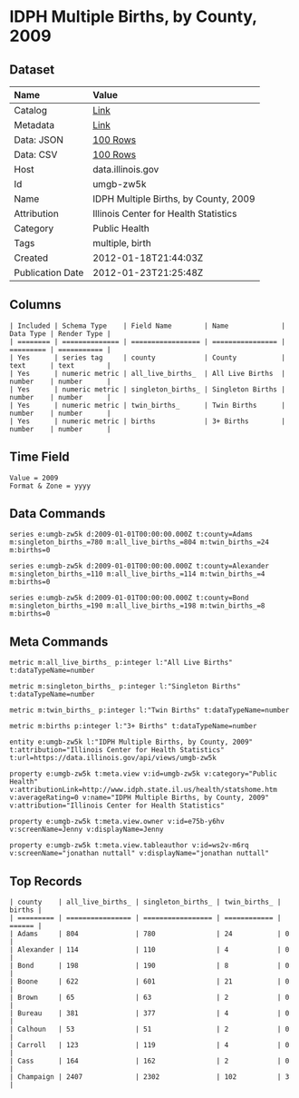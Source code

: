 # IDPH Multiple Births, by County, 2009

## Dataset

| Name | Value |
| :--- | :---- |
| Catalog | [Link](https://catalog.data.gov/dataset/idph-multiple-births-by-county-2009-ac95b) |
| Metadata | [Link](https://data.illinois.gov/api/views/umgb-zw5k) |
| Data: JSON | [100 Rows](https://data.illinois.gov/api/views/umgb-zw5k/rows.json?max_rows=100) |
| Data: CSV | [100 Rows](https://data.illinois.gov/api/views/umgb-zw5k/rows.csv?max_rows=100) |
| Host | data.illinois.gov |
| Id | umgb-zw5k |
| Name | IDPH Multiple Births, by County, 2009 |
| Attribution | Illinois Center for Health Statistics |
| Category | Public Health |
| Tags | multiple, birth |
| Created | 2012-01-18T21:44:03Z |
| Publication Date | 2012-01-23T21:25:48Z |

## Columns

```ls
| Included | Schema Type    | Field Name        | Name             | Data Type | Render Type |
| ======== | ============== | ================= | ================ | ========= | =========== |
| Yes      | series tag     | county            | County           | text      | text        |
| Yes      | numeric metric | all_live_births_  | All Live Births  | number    | number      |
| Yes      | numeric metric | singleton_births_ | Singleton Births | number    | number      |
| Yes      | numeric metric | twin_births_      | Twin Births      | number    | number      |
| Yes      | numeric metric | births            | 3+ Births        | number    | number      |
```

## Time Field

```ls
Value = 2009
Format & Zone = yyyy
```

## Data Commands

```ls
series e:umgb-zw5k d:2009-01-01T00:00:00.000Z t:county=Adams m:singleton_births_=780 m:all_live_births_=804 m:twin_births_=24 m:births=0

series e:umgb-zw5k d:2009-01-01T00:00:00.000Z t:county=Alexander m:singleton_births_=110 m:all_live_births_=114 m:twin_births_=4 m:births=0

series e:umgb-zw5k d:2009-01-01T00:00:00.000Z t:county=Bond m:singleton_births_=190 m:all_live_births_=198 m:twin_births_=8 m:births=0
```

## Meta Commands

```ls
metric m:all_live_births_ p:integer l:"All Live Births" t:dataTypeName=number

metric m:singleton_births_ p:integer l:"Singleton Births" t:dataTypeName=number

metric m:twin_births_ p:integer l:"Twin Births" t:dataTypeName=number

metric m:births p:integer l:"3+ Births" t:dataTypeName=number

entity e:umgb-zw5k l:"IDPH Multiple Births, by County, 2009" t:attribution="Illinois Center for Health Statistics" t:url=https://data.illinois.gov/api/views/umgb-zw5k

property e:umgb-zw5k t:meta.view v:id=umgb-zw5k v:category="Public Health" v:attributionLink=http://www.idph.state.il.us/health/statshome.htm v:averageRating=0 v:name="IDPH Multiple Births, by County, 2009" v:attribution="Illinois Center for Health Statistics"

property e:umgb-zw5k t:meta.view.owner v:id=e75b-y6hv v:screenName=Jenny v:displayName=Jenny

property e:umgb-zw5k t:meta.view.tableauthor v:id=ws2v-m6rq v:screenName="jonathan nuttall" v:displayName="jonathan nuttall"
```

## Top Records

```ls
| county    | all_live_births_ | singleton_births_ | twin_births_ | births | 
| ========= | ================ | ================= | ============ | ====== | 
| Adams     | 804              | 780               | 24           | 0      | 
| Alexander | 114              | 110               | 4            | 0      | 
| Bond      | 198              | 190               | 8            | 0      | 
| Boone     | 622              | 601               | 21           | 0      | 
| Brown     | 65               | 63                | 2            | 0      | 
| Bureau    | 381              | 377               | 4            | 0      | 
| Calhoun   | 53               | 51                | 2            | 0      | 
| Carroll   | 123              | 119               | 4            | 0      | 
| Cass      | 164              | 162               | 2            | 0      | 
| Champaign | 2407             | 2302              | 102          | 3      | 
```